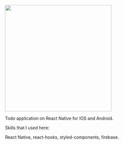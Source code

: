 <img src="w-app.gif" width="350">

Todo application on React Native for IOS and Android.

Skills that I used here:

React Native, react-hooks, styled-components, firebase.

